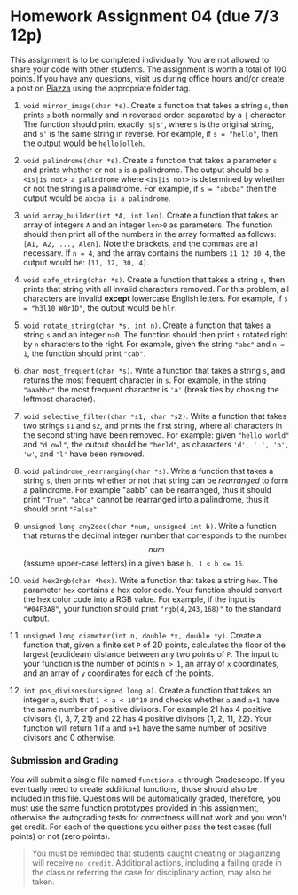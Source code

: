 # Homework Assignment 04 (due 7/3 12p)

This assignment is to be completed individually.  You are not allowed to share your code with other students.  The assignment is worth a total of 100 points.  If you have any questions, visit us during office hours and/or create a post on [Piazza](https://piazza.com) using the appropriate folder tag.

1. `void mirror_image(char *s)`.  Create a function that takes a string `s`, then prints `s` both normally and in reversed order, separated by a `|` character.  The function should print exactly: `s|s'`, where `s` is the original string, and `s'` is the same string in reverse.  For example, if `s = "hello"`, then the output would be `hello|olleh`.

1. `void palindrome(char *s)`. Create a function that takes a parameter `s` and prints whether or not `s` is a palindrome.  The output should be `s <is|is not> a palindrome` where `<is|is not>` is determined by whether or not the string is a palindrome.  For example, if `s = "abcba"` then the output would be `abcba is a palindrome`.

1. `void array_builder(int *A, int len)`.  Create a function that takes an array of integers `A` and an integer `len>0` as parameters.  The function should then print all of the numbers in the array formatted as follows: `[A1, A2, ..., Alen]`.  Note the brackets, and the commas are all necessary.  If `n = 4`, and the array contains the numbers `11 12 30 4`, the output would be: `[11, 12, 30, 4]`.

1. `void safe_string(char *s)`.  Create a function that takes a string `s`, then prints that string with all invalid characters removed.  For this problem, all characters are invalid **except** lowercase English letters.  For example, if `s = "h3l10 W0r1D"`, the output would be `hlr`.

1. `void rotate_string(char *s, int n)`.  Create a function that takes a string `s` and an integer `n>0`.  The function should then print `s` rotated right by `n` characters to the right.  For example, given the string `"abc"` and `n = 1`, the function should print `"cab"`.

1. `char most_frequent(char *s)`.  Write a function that takes a string `s`, and returns the most frequent character in `s`.  For example, in the string `"aaabbc"` the most frequent character is `'a'` (break ties by chosing the leftmost character).

1. `void selective_filter(char *s1, char *s2)`.  Write a function that takes two strings `s1` and `s2`, and prints the first string, where all characters in the second string have been removed.  For example: given `"hello world"` and `"d owl"`, the output should be `"herld"`, as characters `'d', ' ', 'o', 'w'`, and `'l'` have been removed.

1. `void palindrome_rearranging(char *s)`.  Write a function that takes a string `s`, then prints whether or not that string can be *rearranged* to form a palindrome.  For example "aabb" can be rearranged, thus it should print `"True"`. `"abca"` cannot be rearranged into a palindrome, thus it should print `"False"`.

1. `unsigned long any2dec(char *num, unsigned int b)`.  Write a function that returns the decimal integer number that corresponds to the number $$num$$ (assume upper-case letters) in a given base `b, 1 < b <= 16`.

1. `void hex2rgb(char *hex)`.  Write a function that takes a string `hex`.  The parameter `hex` contains a hex color code.  Your function should convert the hex color code into a RGB value.  For example, if the input is `"#04F3A8"`, your function should print `"rgb(4,243,168)"` to the standard output.

1. `unsigned long diameter(int n, double *x, double *y)`.  Create a function that, given a finite set `P` of 2D points, calculates the floor of the largest (euclidean) distance between any two points of `P`.  The input to your function is the number of points `n > 1`, an array of `x` coordinates, and an array of `y` coordinates for each of the points.

1. `int pos_divisors(unsigned long a)`.  Create a function that takes an integer `a`, such that `1 < a < 10^10` and checks whether `a` and `a+1` have the same number of positive divisors.  For example 21 has 4 positive divisors {1, 3, 7, 21} and 22 has 4 positive divisors {1, 2, 11, 22}.  Your function will return 1 if `a` and `a+1` have the same number of positive divisors and 0 otherwise.

### Submission and Grading
You will submit a single file named `functions.c` through Gradescope.  If you eventually need to create additional functions, those should also be included in this file.  Questions will be automatically graded, therefore, you must use the same function prototypes provided in this assignment, otherwise the autograding tests for correctness will not work and you won't get credit.  For each of the questions you either pass the test cases (full points) or not (zero points).

> You must be reminded that students caught cheating or plagiarizing will receive `no credit`.  Additional actions, including a failing grade in the class or referring the case for disciplinary action, may also be taken.
